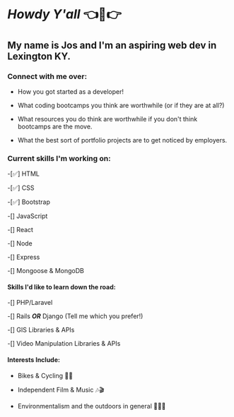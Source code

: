 
# *Howdy Y'all*  👈🤠👉

## My name is Jos and I'm an aspiring web dev in Lexington KY.

### Connect with me over:

- How you got started as a developer!

- What coding bootcamps you think are worthwhile (or if they are at all?)

- What resources you do think are worthwhile if you don't think bootcamps are the move. 

- What the best sort of portfolio projects are to get noticed by employers.

### Current skills I'm working on:

-[✅] HTML

-[✅] CSS

-[✅] Bootstrap

-[] JavaScript

-[] React

-[] Node

-[] Express

-[] Mongoose & MongoDB


#### Skills I'd like to learn down the road: 
-[] PHP/Laravel

-[] Rails ***OR*** Django (Tell me which you prefer!)

-[] GIS Libraries & APIs

-[] Video Manipulation Libraries & APIs 


#### Interests Include:
- Bikes & Cycling 🚵‍♂️

- Independent Film & Music 🎶🎬

- Environmentalism and the outdoors in general 🌳🍃🌲
